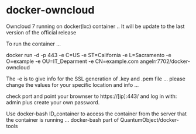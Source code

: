 docker-owncloud
================

Owncloud 7 running on docker(lxc) container ..
It will be update to the last version of the official release 


To run the container ...

docker run -d -p 443 -e C=US
-e ST=California
-e L=Sacramento
-e O=example
-e OU=IT_Deparment
-e CN=example.com
angelrr7702/docker-owncloud



The -e is to give info for the SSL generation of .key and .pem file ... please change the values for your specific location and info ... 

check port and point your brownser to https://[ip]:443/ and log in with: admin  plus create your own password. 

Use docker-bash ID_container to access the container from the server that the container is running ... docker-bash part of QuantumObject/docker-tools 


